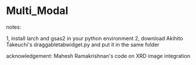 # Multi_Modal
notes:

1, install larch and gsas2 in your python environment
2, download Akihito Takeuchi's draggabletabwidget.py and put it in the same folder

acknowledgement:
Mahesh Ramakrishnan's code on XRD image integration
